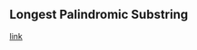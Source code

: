 ## Longest Palindromic Substring  
[link](https://leetcode.com/problems/longest-palindromic-substring)

